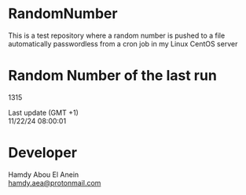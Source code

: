 # RandomNumber    
This is a test repository where a random number is pushed to a file automatically passwordless from a cron job in my Linux CentOS server    
# Random Number of the last run   
1315
      
Last update (GMT +1)    
11/22/24 08:00:01
# Developer    
Hamdy Abou El Anein   
hamdy.aea@protonmail.com
